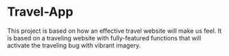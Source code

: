 # Travel-App
This project is based on how an effective travel website will make us feel. It is based on a traveling website with fully-featured functions that will activate the traveling bug with vibrant imagery.
